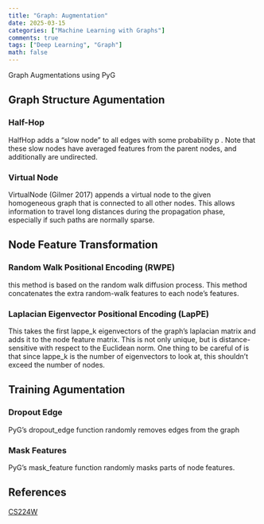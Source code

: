 ```yaml
---
title: "Graph: Augmentation"
date: 2025-03-15
categories: ["Machine Learning with Graphs"]
comments: true
tags: ["Deep Learning", "Graph"]
math: false
---
```



Graph Augmentations using PyG


## Graph Structure Agumentation


### Half-Hop

HalfHop adds a “slow node” to all edges with some probability p . Note that these slow nodes have averaged features from the parent nodes, and additionally are undirected.

### Virtual Node

VirtualNode (Gilmer 2017) appends a virtual node to the given homogeneous graph that is connected to all other nodes. This allows information to travel long distances during the propagation phase, especially if such paths are normally sparse.

## Node Feature Transformation
### Random Walk Positional Encoding (RWPE)

this method is based on the random walk diffusion process. 
This method concatenates the extra random-walk features to each node’s features.

### Laplacian Eigenvector Positional Encoding (LapPE)

This takes the first lappe_k eigenvectors of the graph’s laplacian matrix and adds it to the node feature matrix. This is not only unique, but is distance-sensitive with respect to the Euclidean norm. One thing to be careful of is that since lappe_k is the number of eigenvectors to look at, this shouldn’t exceed the number of nodes.

## Training Agumentation

### Dropout Edge

PyG’s dropout_edge function randomly removes edges from the graph

### Mask Features

PyG’s mask_feature function randomly masks parts of node features. 

## References

[CS224W](https://medium.com/stanford-cs224w/graph-augmentations-using-pyg-6e8d1e093450)